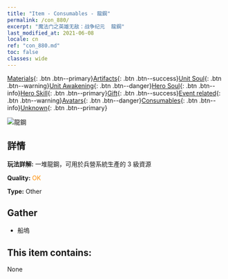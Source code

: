 ```yaml
---
title: "Item - Consumables - 龍鋼"
permalink: /con_880/
excerpt: "魔法门之英雄无敌：战争纪元  龍鋼"
last_modified_at: 2021-06-08
locale: cn
ref: "con_880.md"
toc: false
classes: wide
---
```

 [Materials](/ItemsCN/){: .btn .btn--primary}[Artifacts](/ItemsCN/Artifacts/){: .btn .btn--success}[Unit Soul](/ItemsCN/UnitSoul/){: .btn .btn--warning}[Unit Awakening](/ItemsCN/UnitAwakening/){: .btn .btn--danger}[Hero Soul](/ItemsCN/HeroSoul/){: .btn .btn--info}[Hero Skill](/ItemsCN/HeroSkill/){: .btn .btn--primary}[Gift](/ItemsCN/Gift/){: .btn .btn--success}[Event related](/ItemsCN/Events/){: .btn .btn--warning}[Avatars](/ItemsCN/Avatars/){: .btn .btn--danger}[Consumables](/ItemsCN/Consumables/){: .btn .btn--info}[Unknown](/ItemsCN/Unknown/){: .btn .btn--primary}

 ![龍鋼](/images/t/i_115.png)

## 詳情
 **玩法詳解:** 一堆龍鋼，可用於兵營系統生產的 3 級資源

 **Quality:** <span style="color: #FF8C00">OK</span>

 **Type:** Other

## Gather

*    船塢 

## This item contains:

  None

